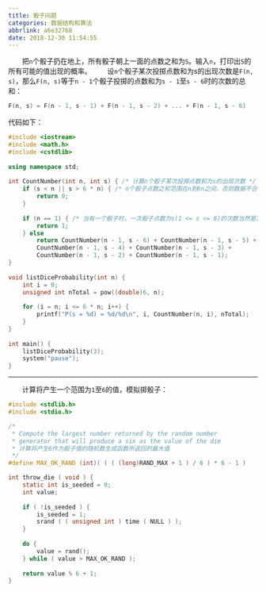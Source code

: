 ```yaml
---
title: 骰子问题
categories: 数据结构和算法
abbrlink: a6e32768
date: 2018-12-30 11:54:55
---
```

&emsp;&emsp;把`n`个骰子扔在地上，所有骰子朝上一面的点数之和为`S`。输入`n`，打印出`S`的所有可能的值出现的概率。<!--more-->
&emsp;&emsp;设`n`个骰子某次投掷点数和为s的出现次数是`F(n, s)`，那么`F(n, s)`等于`n - 1`个骰子投掷的点数和为`s - 1`至`s - 6`时的次数的总和：

``` c
F(n, s) = F(n - 1, s - 1) + F(n - 1, s - 2) + ... + F(n - 1, s - 6)
```

代码如下：

``` cpp
#include <iostream>
#include <math.h>
#include <cstdlib>
​
using namespace std;
​
int CountNumber(int n, int s) { /* 计算n个骰子某次投掷点数和为s的出现次数 */
    if (s < n || s > 6 * n) { /* n个骰子点数之和范围在n到6n之间，否则数据不合法 */
        return 0;
    }
​
    if (n == 1) { /* 当有一个骰子时，一次骰子点数为s(1 <= s <= 6)的次数当然是1 */
        return 1;
    } else
        return CountNumber(n - 1, s - 6) + CountNumber(n - 1, s - 5) +
        CountNumber(n - 1, s - 4) + CountNumber(n - 1, s - 3) +
        CountNumber(n - 1, s - 2) + CountNumber(n - 1, s - 1);
}
​
void listDiceProbability(int n) {
    int i = 0;
    unsigned int nTotal = pow((double)6, n);
​
    for (i = n; i <= 6 * n; i++) {
        printf("P(s = %d) = %d/%d\n", i, CountNumber(n, i), nTotal);
    }
}
​
int main() {
    listDiceProbability(3);
    system("pause");
}
```

---

&emsp;&emsp;计算将产生一个范围为`1`至`6`的值，模拟掷骰子：

``` c
#include <stdlib.h>
#include <stdio.h>

/*
 * Compute the largest number returned by the random number
 * generator that will produce a six as the value of the die
 * 计算将产生6作为骰子值的随机数生成函数所返回的最大值
 */
#define MAX_OK_RAND (int)( ( ( (long)RAND_MAX + 1 ) / 6 ) * 6 - 1 )

int throw_die ( void ) {
    static int is_seeded = 0;
    int value;
​
    if ( !is_seeded ) {
        is_seeded = 1;
        srand ( ( unsigned int ) time ( NULL ) );
    }
​
    do {
        value = rand();
    } while ( value > MAX_OK_RAND );
​
    return value % 6 + 1;
}
```